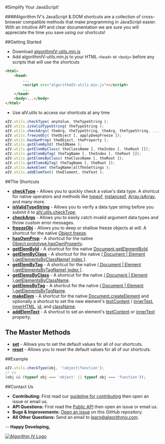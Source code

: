 #Simplify Your JavaScript!


####Algorithm IV's JavaScript & DOM shortcuts are a collection of cross-browser compatible methods that make programming in JavaScript easier. With an intuitive API and clear documentation we are sure you will appreciate the time you save using our shortcuts!


##Getting Started
- Download [algorithmIV-utils.min.js](https://github.com/imaginate/algorithmIV-javascript-shortcuts/blob/master/src/algorithmIV-utils.min.js)
- Add algorithmIV-utils.min.js to your HTML ```<head>``` or ```<body>``` before any scripts that will use the shortcuts
```html
<html>
    <head>
        ...
        <script src="algorithmIV-utils.min.js"></script>
        ...
    </head>
    <body>...</body>
</html>
```
- Use aIV.utils to access our shortcuts at any time
```javascript
aIV.utils.checkType( anyValue, theTypeString );
aIV.utils.isValidTypeString( theTypeString );
aIV.utils.checkArgs( theArg, theTypeString, theArg, theTypeString, ...);
aIV.utils.freezeObj( theObject [, applyDeepFreeze ]);
aIV.utils.hasOwnProp( theObject, theProperty );
aIV.utils.getElemById( theIdName );
aIV.utils.getElemByClass( theClassName [, theIndex [, theRoot ]]);
aIV.utils.getElemByTag( theTagName [, theIndex [, theRoot ]]);
aIV.utils.getElemsByClass( theClassName [, theRoot ]);
aIV.utils.getElemsByTag( theTagName [, theRoot ]);
aIV.utils.makeElem( theTagName|allTheSettings );
aIV.utils.addElemText( theElement, theText );
```


##The Shortcuts
- **[checkType](https://github.com/imaginate/algorithmIV-javascript-shortcuts/blob/master/src/pre-compiled-parts/js-methods/checkType.js)** - Allows you to quickly check a value's data type. A shortcut for native operators and methods like [typeof](https://developer.mozilla.org/en-US/docs/Web/JavaScript/Reference/Operators/typeof), [instanceof](https://developer.mozilla.org/en-US/docs/Web/JavaScript/Reference/Operators/instanceof), [Array.isArray](https://developer.mozilla.org/en-US/docs/Web/JavaScript/Reference/Global_Objects/Array/isArray), and many more.
- **[isValidTypeString](https://github.com/imaginate/algorithmIV-javascript-shortcuts/blob/master/src/pre-compiled-parts/js-methods/isValidTypeString.js)** - Allows you to verify a data type string before you submit it to [aIV.utils.checkType](https://github.com/imaginate/algorithmIV-javascript-shortcuts/blob/master/src/pre-compiled-parts/js-methods/checkType.js).
- **[checkArgs](https://github.com/imaginate/algorithmIV-javascript-shortcuts/blob/master/src/pre-compiled-parts/js-methods/checkArgs.js)** - Allows you to easily catch invalid argument data types and throw custom error messages.
- **[freezeObj](https://github.com/imaginate/algorithmIV-javascript-shortcuts/blob/master/src/pre-compiled-parts/js-methods/freezeObj.js)** - Allows you to deep or shallow freeze objects at will. A shortcut for the native [Object.freeze](https://developer.mozilla.org/en-US/docs/Web/JavaScript/Reference/Global_Objects/Object/freeze).
- **[hasOwnProp](https://github.com/imaginate/algorithmIV-javascript-shortcuts/blob/master/src/pre-compiled-parts/js-methods/hasOwnProp.js)** - A shortcut for the native [Object.prototype.hasOwnProperty](https://developer.mozilla.org/en-US/docs/Web/JavaScript/Reference/Global_Objects/Object/hasOwnProperty).
- **[getElemById](https://github.com/imaginate/algorithmIV-javascript-shortcuts/blob/master/src/pre-compiled-parts/dom-methods/getElemById.js)** - A shortcut for the native [Document.getElementById](https://developer.mozilla.org/en-US/docs/Web/API/Document/getElementById).
- **[getElemByClass](https://github.com/imaginate/algorithmIV-javascript-shortcuts/blob/master/src/pre-compiled-parts/dom-methods/getElemsByClass.js)** - A shortcut for the native [( Document | Element ).getElementsByClassName[ index ]](https://developer.mozilla.org/en-US/docs/Web/API/Document/getElementsByClassName).
- **[getElemByTag](https://github.com/imaginate/algorithmIV-javascript-shortcuts/blob/master/src/pre-compiled-parts/dom-methods/getElemsByTag.js)** - A shortcut for the native [( Document | Element ).getElementsByTagName[ index ]](https://developer.mozilla.org/en-US/docs/Web/API/document/getElementsByTagName).
- **[getElemsByClass](https://github.com/imaginate/algorithmIV-javascript-shortcuts/blob/master/src/pre-compiled-parts/dom-methods/getElemsByClass.js)** - A shortcut for the native [( Document | Element ).getElementsByClassName](https://developer.mozilla.org/en-US/docs/Web/API/Document/getElementsByClassName).
- **[getElemsByTag](https://github.com/imaginate/algorithmIV-javascript-shortcuts/blob/master/src/pre-compiled-parts/dom-methods/getElemsByTag.js)** - A shortcut for the native [( Document | Element ).getElementsByTagName](https://developer.mozilla.org/en-US/docs/Web/API/document/getElementsByTagName).
- **[makeElem](https://github.com/imaginate/algorithmIV-javascript-shortcuts/blob/master/src/pre-compiled-parts/dom-methods/makeElem.js)** - A shortcut for the native [Document.createElement](https://developer.mozilla.org/en-US/docs/Web/API/Document/createElement) and optionally a shortcut to set the new element's [textContent](https://developer.mozilla.org/en-US/docs/Web/API/Node/textContent) / [innerText](https://msdn.microsoft.com/en-us/library/ms533899(v=vs.85).aspx), [innerHTML](https://developer.mozilla.org/en-US/docs/Web/API/Element/innerHTML), [id](https://developer.mozilla.org/en-US/docs/Web/API/Element/id), and [className](https://developer.mozilla.org/en-US/docs/Web/API/Element/className).
- **[addElemText](https://github.com/imaginate/algorithmIV-javascript-shortcuts/blob/master/src/pre-compiled-parts/dom-methods/addElemText.js)** - A shortcut to set an element's [textContent](https://developer.mozilla.org/en-US/docs/Web/API/Node/textContent) or [innerText](https://msdn.microsoft.com/en-us/library/ms533899(v=vs.85).aspx) property.

## The Master Methods
- **[set](https://github.com/imaginate/algorithmIV-javascript-shortcuts/blob/e9d9de36665b4ec7b5df2dd68808305dbf3670f0/src/pre-compiled-parts/set-defaults.js#L1-13)** - Allows you to set the default values for all of our shortcuts.
- **[reset](https://github.com/imaginate/algorithmIV-javascript-shortcuts/blob/e9d9de36665b4ec7b5df2dd68808305dbf3670f0/src/pre-compiled-parts/set-defaults.js#L58-65)** - Allows you to reset the default values for all of our shortcuts.


##Example
```javascript
aIV.utils.checkType(obj, '!object|function');
// vs
(obj && (typeof obj === 'object' || typeof obj === 'function'));
```


##Contact Us
- **Contributing:** First read our [guideline for contributing](https://github.com/imaginate/algorithmIV-javascript-shortcuts/blob/master/CONTRIBUTING.md) then open an issue or email us.
- **API Questions:** First read the [Public API](https://github.com/imaginate/algorithmIV-javascript-shortcuts/blob/master/src/pre-compiled-parts/public-api.js) then open an issue or email us.
- **Bugs & Improvements:** [Open an issue](https://github.com/imaginate/algorithmIV-javascript-shortcuts/issues) on this GitHub repository.
- **All Other Questions:** Send an email to [learn@algorithmiv.com](mailto:learn@algorithmiv.com).


--
**Happy Developing,**

<a href="http://www.algorithmiv.com"><img src="http://www.algorithmiv.com/images/aIV-logo.png" alt="Algorithm IV Logo" /></a>